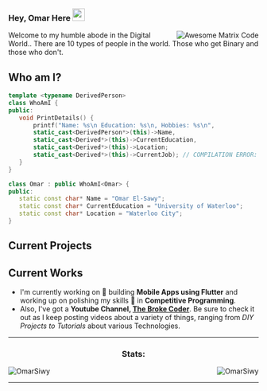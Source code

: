 
### Hey, Omar Here <img src="https://media.giphy.com/media/hvRJCLFzcasrR4ia7z/giphy.gif" width="25px">


<img src = 'https://github.com/MarikIshtar007/MarikIshtar007/blob/master/images/matrix.gif' alt = 'Awesome Matrix Code' align='right'/>

Welcome to my humble abode in the Digital World.. There are 10 types of people in the world. Those who get Binary and those who don't.
 
 ## Who am I?
 ```C++
template <typename DerivedPerson>
class WhoAmI {
public:
	void PrintDetails() {
		printf("Name: %s\n Education: %s\n, Hobbies: %s\n",
		static_cast<DerivedPerson*>(this)->Name,
		static_cast<Derived*>(this)->CurrentEducation,
		static_cast<Derived*>(this)->Location;
		static_cast<Derived*>(this)->CurrentJob); // COMPILATION ERROR: NO CURRENT JOB
	}
}

class Omar : public WhoAmI<Omar> {
public:
	static const char* Name = "Omar El-Sawy";
	static const char* CurrentEducation = "University of Waterloo";
	static const char* Location = "Waterloo City";
}
 ```

## Current Projects
 
## Current Works
 * I'm currently working on 🔭 building **Mobile Apps using Flutter** and working up on polishing my skills 🌱 in **Competitive Programming**.
 * Also, I've got a **Youtube Channel, [The Broke Coder](https://www.youtube.com/channel/UCietjxpksncMdOUkycv5nqA)**. Be sure to check it out as I keep posting videos about a variety of things, ranging from *DIY Projects to Tutorials* about various Technologies.
 
<!-- GITHUB STATS -->
<hr>
<div style="display: block;">
<p>
  <h3 align="center">Stats:</h3>
<p>
    <a align="left">
      <p><img align="left" 
  src="https://github-readme-stats.vercel.app/api/top-langs?username=OmarSiwy&show_icons=true&theme=dark&locale=en&hide=jupyter%20notebook,lex,&langs_count=8" alt="OmarSiwy" /></p></a>
    <a align="right"><p>&nbsp;<img align="right" src="https://github-readme-stats.vercel.app/api?username=OmarSiwy&show_icons=true&theme=dark&locale=en" alt="OmarSiwy" /></p></a>  
  </p>
</p>
</div>
<hr>
<br>
<br>
<br>
<br>
<br>
<br>
<br>
<br>
<br>
<br>
<br>
